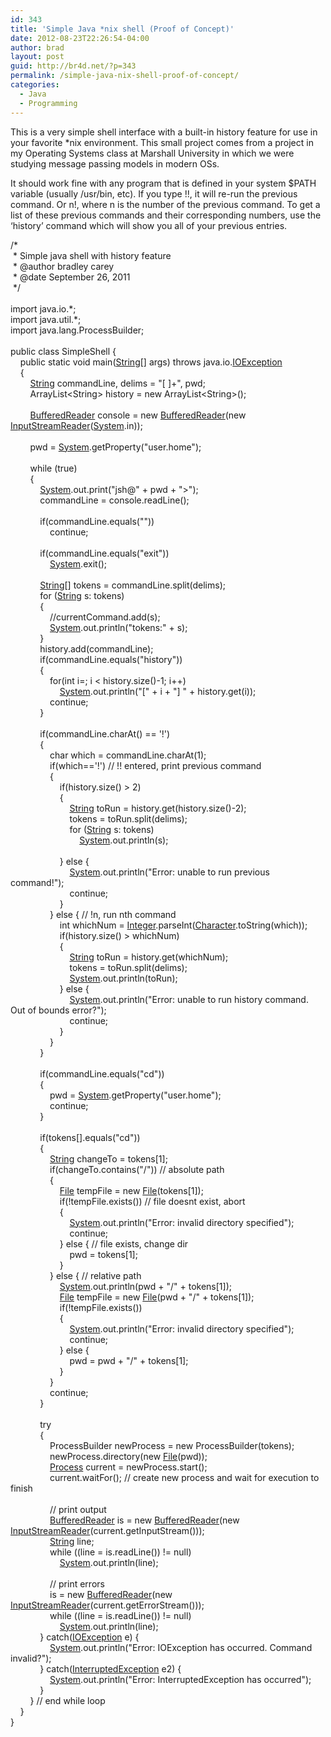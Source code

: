 ```yaml
---
id: 343
title: 'Simple Java *nix shell (Proof of Concept)'
date: 2012-08-23T22:26:54-04:00
author: brad
layout: post
guid: http://br4d.net/?p=343
permalink: /simple-java-nix-shell-proof-of-concept/
categories:
  - Java
  - Programming
---
```

This is a very simple shell interface with a built-in history feature for use in your favorite *nix environment. This small project comes from a project in my Operating Systems class at Marshall University in which we were studying message passing models in modern OSs.

It should work fine with any program that is defined in your system $PATH variable (usually /usr/bin, etc). If you type !!, it will re-run the previous command. Or n!, where n is the number of the previous command. To get a list of these previous commands and their corresponding numbers, use the ‘history’ command which will show you all of your previous entries.

<div class="codecolorer-container java default">
  <div class="java codecolorer">
    <span class="coMULTI">/*<br />  * Simple java shell with history feature<br />  * @author bradley carey<br />  * @date September 26, 2011<br />  */</span><br />  <br /> <span class="kw1">import</span> <span class="co2">java.io.*</span><span class="sy0">;</span><br /> <span class="kw1">import</span> <span class="co2">java.util.*</span><span class="sy0">;</span><br /> <span class="kw1">import</span> <span class="co2">java.lang.ProcessBuilder</span><span class="sy0">;</span><br />  <br /> <span class="kw1">public</span> <span class="kw1">class</span> SimpleShell <span class="br0">{</span><br />     <span class="kw1">public</span> <span class="kw1">static</span> <span class="kw4">void</span> main<span class="br0">(</span><a href="http://www.google.com/search?hl=en&q=allinurl%3Adocs.oracle.com+javase+docs+api+string"><span class="kw3">String</span></a><span class="br0">[</span><span class="br0">]</span> args<span class="br0">)</span> <span class="kw1">throws</span> java.<span class="me1">io</span>.<a href="http://www.google.com/search?hl=en&q=allinurl%3Adocs.oracle.com+javase+docs+api+ioexception"><span class="kw3">IOException</span></a><br />     <span class="br0">{</span><br />         <a href="http://www.google.com/search?hl=en&q=allinurl%3Adocs.oracle.com+javase+docs+api+string"><span class="kw3">String</span></a> commandLine, delims <span class="sy0">=</span> <span class="st0">"[ ]+"</span>, pwd<span class="sy0">;</span><br />         ArrayList<span class="sy0"><</span>String<span class="sy0">></span> history <span class="sy0">=</span> <span class="kw1">new</span> ArrayList<span class="sy0"><</span>String<span class="sy0">></span><span class="br0">(</span><span class="br0">)</span><span class="sy0">;</span><br />  <br />         <a href="http://www.google.com/search?hl=en&q=allinurl%3Adocs.oracle.com+javase+docs+api+bufferedreader"><span class="kw3">BufferedReader</span></a> console <span class="sy0">=</span> <span class="kw1">new</span> <a href="http://www.google.com/search?hl=en&q=allinurl%3Adocs.oracle.com+javase+docs+api+bufferedreader"><span class="kw3">BufferedReader</span></a><span class="br0">(</span><span class="kw1">new</span> <a href="http://www.google.com/search?hl=en&q=allinurl%3Adocs.oracle.com+javase+docs+api+inputstreamreader"><span class="kw3">InputStreamReader</span></a><span class="br0">(</span><a href="http://www.google.com/search?hl=en&q=allinurl%3Adocs.oracle.com+javase+docs+api+system"><span class="kw3">System</span></a>.<span class="me1">in</span><span class="br0">)</span><span class="br0">)</span><span class="sy0">;</span><br />  <br />         pwd <span class="sy0">=</span> <a href="http://www.google.com/search?hl=en&q=allinurl%3Adocs.oracle.com+javase+docs+api+system"><span class="kw3">System</span></a>.<span class="me1">getProperty</span><span class="br0">(</span><span class="st0">"user.home"</span><span class="br0">)</span><span class="sy0">;</span><br />  <br />         <span class="kw1">while</span> <span class="br0">(</span><span class="kw2">true</span><span class="br0">)</span><br />         <span class="br0">{</span><br />             <a href="http://www.google.com/search?hl=en&q=allinurl%3Adocs.oracle.com+javase+docs+api+system"><span class="kw3">System</span></a>.<span class="me1">out</span>.<span class="me1">print</span><span class="br0">(</span><span class="st0">"jsh@"</span> <span class="sy0">+</span> pwd <span class="sy0">+</span> <span class="st0">">"</span><span class="br0">)</span><span class="sy0">;</span><br />             commandLine <span class="sy0">=</span> console.<span class="me1">readLine</span><span class="br0">(</span><span class="br0">)</span><span class="sy0">;</span><br />  <br />             <span class="kw1">if</span><span class="br0">(</span>commandLine.<span class="me1">equals</span><span class="br0">(</span><span class="st0">""</span><span class="br0">)</span><span class="br0">)</span><br />                 <span class="kw1">continue</span><span class="sy0">;</span><br />  <br />             <span class="kw1">if</span><span class="br0">(</span>commandLine.<span class="me1">equals</span><span class="br0">(</span><span class="st0">"exit"</span><span class="br0">)</span><span class="br0">)</span><br />                 <a href="http://www.google.com/search?hl=en&q=allinurl%3Adocs.oracle.com+javase+docs+api+system"><span class="kw3">System</span></a>.<span class="me1">exit</span><span class="br0">(</span><span class="nu0"></span><span class="br0">)</span><span class="sy0">;</span><br />  <br />             <a href="http://www.google.com/search?hl=en&q=allinurl%3Adocs.oracle.com+javase+docs+api+string"><span class="kw3">String</span></a><span class="br0">[</span><span class="br0">]</span> tokens <span class="sy0">=</span> commandLine.<span class="me1">split</span><span class="br0">(</span>delims<span class="br0">)</span><span class="sy0">;</span><br />             <span class="kw1">for</span> <span class="br0">(</span><a href="http://www.google.com/search?hl=en&q=allinurl%3Adocs.oracle.com+javase+docs+api+string"><span class="kw3">String</span></a> s<span class="sy0">:</span> tokens<span class="br0">)</span><br />             <span class="br0">{</span><br />                 <span class="co1">//currentCommand.add(s);</span><br />                 <a href="http://www.google.com/search?hl=en&q=allinurl%3Adocs.oracle.com+javase+docs+api+system"><span class="kw3">System</span></a>.<span class="me1">out</span>.<span class="me1">println</span><span class="br0">(</span><span class="st0">"tokens:"</span> <span class="sy0">+</span> s<span class="br0">)</span><span class="sy0">;</span><br />             <span class="br0">}</span><br />             history.<span class="me1">add</span><span class="br0">(</span>commandLine<span class="br0">)</span><span class="sy0">;</span><br />             <span class="kw1">if</span><span class="br0">(</span>commandLine.<span class="me1">equals</span><span class="br0">(</span><span class="st0">"history"</span><span class="br0">)</span><span class="br0">)</span><br />             <span class="br0">{</span><br />                 <span class="kw1">for</span><span class="br0">(</span><span class="kw4">int</span> i<span class="sy0">=</span><span class="nu0"></span><span class="sy0">;</span> i <span class="sy0"><</span> history.<span class="me1">size</span><span class="br0">(</span><span class="br0">)</span><span class="sy0">-</span><span class="nu0">1</span><span class="sy0">;</span> i<span class="sy0">++</span><span class="br0">)</span><br />                     <a href="http://www.google.com/search?hl=en&q=allinurl%3Adocs.oracle.com+javase+docs+api+system"><span class="kw3">System</span></a>.<span class="me1">out</span>.<span class="me1">println</span><span class="br0">(</span><span class="st0">"["</span> <span class="sy0">+</span> i <span class="sy0">+</span> <span class="st0">"] "</span> <span class="sy0">+</span> history.<span class="me1">get</span><span class="br0">(</span>i<span class="br0">)</span><span class="br0">)</span><span class="sy0">;</span><br />                 <span class="kw1">continue</span><span class="sy0">;</span><br />             <span class="br0">}</span><br />  <br />             <span class="kw1">if</span><span class="br0">(</span>commandLine.<span class="me1">charAt</span><span class="br0">(</span><span class="nu0"></span><span class="br0">)</span> <span class="sy0">==</span> <span class="st0">'!'</span><span class="br0">)</span><br />             <span class="br0">{</span><br />                 <span class="kw4">char</span> which <span class="sy0">=</span> commandLine.<span class="me1">charAt</span><span class="br0">(</span><span class="nu0">1</span><span class="br0">)</span><span class="sy0">;</span><br />                 <span class="kw1">if</span><span class="br0">(</span>which<span class="sy0">==</span><span class="st0">'!'</span><span class="br0">)</span> <span class="co1">// !! entered, print previous command</span><br />                 <span class="br0">{</span><br />                     <span class="kw1">if</span><span class="br0">(</span>history.<span class="me1">size</span><span class="br0">(</span><span class="br0">)</span> <span class="sy0">></span> <span class="nu0">2</span><span class="br0">)</span><br />                     <span class="br0">{</span><br />                         <a href="http://www.google.com/search?hl=en&q=allinurl%3Adocs.oracle.com+javase+docs+api+string"><span class="kw3">String</span></a> toRun <span class="sy0">=</span> history.<span class="me1">get</span><span class="br0">(</span>history.<span class="me1">size</span><span class="br0">(</span><span class="br0">)</span><span class="sy0">-</span><span class="nu0">2</span><span class="br0">)</span><span class="sy0">;</span><br />                         tokens <span class="sy0">=</span> toRun.<span class="me1">split</span><span class="br0">(</span>delims<span class="br0">)</span><span class="sy0">;</span><br />                         <span class="kw1">for</span> <span class="br0">(</span><a href="http://www.google.com/search?hl=en&q=allinurl%3Adocs.oracle.com+javase+docs+api+string"><span class="kw3">String</span></a> s<span class="sy0">:</span> tokens<span class="br0">)</span><br />                             <a href="http://www.google.com/search?hl=en&q=allinurl%3Adocs.oracle.com+javase+docs+api+system"><span class="kw3">System</span></a>.<span class="me1">out</span>.<span class="me1">println</span><span class="br0">(</span>s<span class="br0">)</span><span class="sy0">;</span><br />  <br />                     <span class="br0">}</span> <span class="kw1">else</span> <span class="br0">{</span><br />                         <a href="http://www.google.com/search?hl=en&q=allinurl%3Adocs.oracle.com+javase+docs+api+system"><span class="kw3">System</span></a>.<span class="me1">out</span>.<span class="me1">println</span><span class="br0">(</span><span class="st0">"Error: unable to run previous command!"</span><span class="br0">)</span><span class="sy0">;</span><br />                         <span class="kw1">continue</span><span class="sy0">;</span><br />                     <span class="br0">}</span><br />                 <span class="br0">}</span> <span class="kw1">else</span> <span class="br0">{</span> <span class="co1">// !n, run nth command</span><br />                     <span class="kw4">int</span> whichNum <span class="sy0">=</span> <a href="http://www.google.com/search?hl=en&q=allinurl%3Adocs.oracle.com+javase+docs+api+integer"><span class="kw3">Integer</span></a>.<span class="me1">parseInt</span><span class="br0">(</span><a href="http://www.google.com/search?hl=en&q=allinurl%3Adocs.oracle.com+javase+docs+api+character"><span class="kw3">Character</span></a>.<span class="me1">toString</span><span class="br0">(</span>which<span class="br0">)</span><span class="br0">)</span><span class="sy0">;</span><br />                     <span class="kw1">if</span><span class="br0">(</span>history.<span class="me1">size</span><span class="br0">(</span><span class="br0">)</span> <span class="sy0">></span> whichNum<span class="br0">)</span><br />                     <span class="br0">{</span><br />                         <a href="http://www.google.com/search?hl=en&q=allinurl%3Adocs.oracle.com+javase+docs+api+string"><span class="kw3">String</span></a> toRun <span class="sy0">=</span> history.<span class="me1">get</span><span class="br0">(</span>whichNum<span class="br0">)</span><span class="sy0">;</span><br />                         tokens <span class="sy0">=</span> toRun.<span class="me1">split</span><span class="br0">(</span>delims<span class="br0">)</span><span class="sy0">;</span><br />                         <a href="http://www.google.com/search?hl=en&q=allinurl%3Adocs.oracle.com+javase+docs+api+system"><span class="kw3">System</span></a>.<span class="me1">out</span>.<span class="me1">println</span><span class="br0">(</span>toRun<span class="br0">)</span><span class="sy0">;</span><br />                     <span class="br0">}</span> <span class="kw1">else</span> <span class="br0">{</span><br />                         <a href="http://www.google.com/search?hl=en&q=allinurl%3Adocs.oracle.com+javase+docs+api+system"><span class="kw3">System</span></a>.<span class="me1">out</span>.<span class="me1">println</span><span class="br0">(</span><span class="st0">"Error: unable to run history command. Out of bounds error?"</span><span class="br0">)</span><span class="sy0">;</span><br />                         <span class="kw1">continue</span><span class="sy0">;</span><br />                     <span class="br0">}</span><br />                 <span class="br0">}</span><br />             <span class="br0">}</span><br />  <br />             <span class="kw1">if</span><span class="br0">(</span>commandLine.<span class="me1">equals</span><span class="br0">(</span><span class="st0">"cd"</span><span class="br0">)</span><span class="br0">)</span><br />             <span class="br0">{</span><br />                 pwd <span class="sy0">=</span> <a href="http://www.google.com/search?hl=en&q=allinurl%3Adocs.oracle.com+javase+docs+api+system"><span class="kw3">System</span></a>.<span class="me1">getProperty</span><span class="br0">(</span><span class="st0">"user.home"</span><span class="br0">)</span><span class="sy0">;</span><br />                 <span class="kw1">continue</span><span class="sy0">;</span><br />             <span class="br0">}</span><br />  <br />             <span class="kw1">if</span><span class="br0">(</span>tokens<span class="br0">[</span><span class="nu0"></span><span class="br0">]</span>.<span class="me1">equals</span><span class="br0">(</span><span class="st0">"cd"</span><span class="br0">)</span><span class="br0">)</span><br />             <span class="br0">{</span><br />                 <a href="http://www.google.com/search?hl=en&q=allinurl%3Adocs.oracle.com+javase+docs+api+string"><span class="kw3">String</span></a> changeTo <span class="sy0">=</span> tokens<span class="br0">[</span><span class="nu0">1</span><span class="br0">]</span><span class="sy0">;</span><br />                 <span class="kw1">if</span><span class="br0">(</span>changeTo.<span class="me1">contains</span><span class="br0">(</span><span class="st0">"/"</span><span class="br0">)</span><span class="br0">)</span> <span class="co1">// absolute path</span><br />                 <span class="br0">{</span><br />                     <a href="http://www.google.com/search?hl=en&q=allinurl%3Adocs.oracle.com+javase+docs+api+file"><span class="kw3">File</span></a> tempFile <span class="sy0">=</span> <span class="kw1">new</span> <a href="http://www.google.com/search?hl=en&q=allinurl%3Adocs.oracle.com+javase+docs+api+file"><span class="kw3">File</span></a><span class="br0">(</span>tokens<span class="br0">[</span><span class="nu0">1</span><span class="br0">]</span><span class="br0">)</span><span class="sy0">;</span><br />                     <span class="kw1">if</span><span class="br0">(</span><span class="sy0">!</span>tempFile.<span class="me1">exists</span><span class="br0">(</span><span class="br0">)</span><span class="br0">)</span> <span class="co1">// file doesnt exist, abort</span><br />                     <span class="br0">{</span><br />                         <a href="http://www.google.com/search?hl=en&q=allinurl%3Adocs.oracle.com+javase+docs+api+system"><span class="kw3">System</span></a>.<span class="me1">out</span>.<span class="me1">println</span><span class="br0">(</span><span class="st0">"Error: invalid directory specified"</span><span class="br0">)</span><span class="sy0">;</span><br />                         <span class="kw1">continue</span><span class="sy0">;</span><br />                     <span class="br0">}</span> <span class="kw1">else</span> <span class="br0">{</span> <span class="co1">// file exists, change dir</span><br />                         pwd <span class="sy0">=</span> tokens<span class="br0">[</span><span class="nu0">1</span><span class="br0">]</span><span class="sy0">;</span><br />                     <span class="br0">}</span><br />                 <span class="br0">}</span> <span class="kw1">else</span> <span class="br0">{</span> <span class="co1">// relative path</span><br />                     <a href="http://www.google.com/search?hl=en&q=allinurl%3Adocs.oracle.com+javase+docs+api+system"><span class="kw3">System</span></a>.<span class="me1">out</span>.<span class="me1">println</span><span class="br0">(</span>pwd <span class="sy0">+</span> <span class="st0">"/"</span> <span class="sy0">+</span> tokens<span class="br0">[</span><span class="nu0">1</span><span class="br0">]</span><span class="br0">)</span><span class="sy0">;</span><br />                     <a href="http://www.google.com/search?hl=en&q=allinurl%3Adocs.oracle.com+javase+docs+api+file"><span class="kw3">File</span></a> tempFile <span class="sy0">=</span> <span class="kw1">new</span> <a href="http://www.google.com/search?hl=en&q=allinurl%3Adocs.oracle.com+javase+docs+api+file"><span class="kw3">File</span></a><span class="br0">(</span>pwd <span class="sy0">+</span> <span class="st0">"/"</span> <span class="sy0">+</span> tokens<span class="br0">[</span><span class="nu0">1</span><span class="br0">]</span><span class="br0">)</span><span class="sy0">;</span><br />                     <span class="kw1">if</span><span class="br0">(</span><span class="sy0">!</span>tempFile.<span class="me1">exists</span><span class="br0">(</span><span class="br0">)</span><span class="br0">)</span><br />                     <span class="br0">{</span><br />                         <a href="http://www.google.com/search?hl=en&q=allinurl%3Adocs.oracle.com+javase+docs+api+system"><span class="kw3">System</span></a>.<span class="me1">out</span>.<span class="me1">println</span><span class="br0">(</span><span class="st0">"Error: invalid directory specified"</span><span class="br0">)</span><span class="sy0">;</span><br />                         <span class="kw1">continue</span><span class="sy0">;</span><br />                     <span class="br0">}</span> <span class="kw1">else</span> <span class="br0">{</span><br />                         pwd <span class="sy0">=</span> pwd <span class="sy0">+</span> <span class="st0">"/"</span> <span class="sy0">+</span> tokens<span class="br0">[</span><span class="nu0">1</span><span class="br0">]</span><span class="sy0">;</span><br />                     <span class="br0">}</span><br />                 <span class="br0">}</span><br />                 <span class="kw1">continue</span><span class="sy0">;</span><br />             <span class="br0">}</span><br />  <br />             <span class="kw1">try</span><br />             <span class="br0">{</span><br />                 ProcessBuilder newProcess <span class="sy0">=</span> <span class="kw1">new</span> ProcessBuilder<span class="br0">(</span>tokens<span class="br0">)</span><span class="sy0">;</span><br />                 newProcess.<span class="me1">directory</span><span class="br0">(</span><span class="kw1">new</span> <a href="http://www.google.com/search?hl=en&q=allinurl%3Adocs.oracle.com+javase+docs+api+file"><span class="kw3">File</span></a><span class="br0">(</span>pwd<span class="br0">)</span><span class="br0">)</span><span class="sy0">;</span><br />                 <a href="http://www.google.com/search?hl=en&q=allinurl%3Adocs.oracle.com+javase+docs+api+process"><span class="kw3">Process</span></a> current <span class="sy0">=</span> newProcess.<span class="me1">start</span><span class="br0">(</span><span class="br0">)</span><span class="sy0">;</span><br />                 current.<span class="me1">waitFor</span><span class="br0">(</span><span class="br0">)</span><span class="sy0">;</span> <span class="co1">// create new process and wait for execution to finish</span><br />  <br />                 <span class="co1">// print output</span><br />                 <a href="http://www.google.com/search?hl=en&q=allinurl%3Adocs.oracle.com+javase+docs+api+bufferedreader"><span class="kw3">BufferedReader</span></a> is <span class="sy0">=</span> <span class="kw1">new</span> <a href="http://www.google.com/search?hl=en&q=allinurl%3Adocs.oracle.com+javase+docs+api+bufferedreader"><span class="kw3">BufferedReader</span></a><span class="br0">(</span><span class="kw1">new</span> <a href="http://www.google.com/search?hl=en&q=allinurl%3Adocs.oracle.com+javase+docs+api+inputstreamreader"><span class="kw3">InputStreamReader</span></a><span class="br0">(</span>current.<span class="me1">getInputStream</span><span class="br0">(</span><span class="br0">)</span><span class="br0">)</span><span class="br0">)</span><span class="sy0">;</span><br />                 <a href="http://www.google.com/search?hl=en&q=allinurl%3Adocs.oracle.com+javase+docs+api+string"><span class="kw3">String</span></a> line<span class="sy0">;</span><br />                 <span class="kw1">while</span> <span class="br0">(</span><span class="br0">(</span>line <span class="sy0">=</span> is.<span class="me1">readLine</span><span class="br0">(</span><span class="br0">)</span><span class="br0">)</span> <span class="sy0">!=</span> <span class="kw2">null</span><span class="br0">)</span><br />                     <a href="http://www.google.com/search?hl=en&q=allinurl%3Adocs.oracle.com+javase+docs+api+system"><span class="kw3">System</span></a>.<span class="me1">out</span>.<span class="me1">println</span><span class="br0">(</span>line<span class="br0">)</span><span class="sy0">;</span><br />  <br />                 <span class="co1">// print errors</span><br />                 is <span class="sy0">=</span> <span class="kw1">new</span> <a href="http://www.google.com/search?hl=en&q=allinurl%3Adocs.oracle.com+javase+docs+api+bufferedreader"><span class="kw3">BufferedReader</span></a><span class="br0">(</span><span class="kw1">new</span> <a href="http://www.google.com/search?hl=en&q=allinurl%3Adocs.oracle.com+javase+docs+api+inputstreamreader"><span class="kw3">InputStreamReader</span></a><span class="br0">(</span>current.<span class="me1">getErrorStream</span><span class="br0">(</span><span class="br0">)</span><span class="br0">)</span><span class="br0">)</span><span class="sy0">;</span><br />                 <span class="kw1">while</span> <span class="br0">(</span><span class="br0">(</span>line <span class="sy0">=</span> is.<span class="me1">readLine</span><span class="br0">(</span><span class="br0">)</span><span class="br0">)</span> <span class="sy0">!=</span> <span class="kw2">null</span><span class="br0">)</span><br />                     <a href="http://www.google.com/search?hl=en&q=allinurl%3Adocs.oracle.com+javase+docs+api+system"><span class="kw3">System</span></a>.<span class="me1">out</span>.<span class="me1">println</span><span class="br0">(</span>line<span class="br0">)</span><span class="sy0">;</span><br />             <span class="br0">}</span> <span class="kw1">catch</span><span class="br0">(</span><a href="http://www.google.com/search?hl=en&q=allinurl%3Adocs.oracle.com+javase+docs+api+ioexception"><span class="kw3">IOException</span></a> e<span class="br0">)</span> <span class="br0">{</span><br />                 <a href="http://www.google.com/search?hl=en&q=allinurl%3Adocs.oracle.com+javase+docs+api+system"><span class="kw3">System</span></a>.<span class="me1">out</span>.<span class="me1">println</span><span class="br0">(</span><span class="st0">"Error: IOException has occurred. Command invalid?"</span><span class="br0">)</span><span class="sy0">;</span><br />             <span class="br0">}</span> <span class="kw1">catch</span><span class="br0">(</span><a href="http://www.google.com/search?hl=en&q=allinurl%3Adocs.oracle.com+javase+docs+api+interruptedexception"><span class="kw3">InterruptedException</span></a> e2<span class="br0">)</span> <span class="br0">{</span><br />                 <a href="http://www.google.com/search?hl=en&q=allinurl%3Adocs.oracle.com+javase+docs+api+system"><span class="kw3">System</span></a>.<span class="me1">out</span>.<span class="me1">println</span><span class="br0">(</span><span class="st0">"Error: InterruptedException has occurred"</span><span class="br0">)</span><span class="sy0">;</span><br />             <span class="br0">}</span><br />         <span class="br0">}</span> <span class="co1">// end while loop</span><br />     <span class="br0">}</span><br /> <span class="br0">}</span>
  </div>
</div>